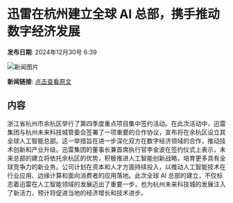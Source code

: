 # ​迅雷在杭州建立全球 AI 总部，携手推动数字经济发展

**发布日期**: 2024年12月30号 6:39

![新闻图片](https://pic.chinaz.com/picmap/201811151725244473_23.jpg)

**新闻链接**: [点击查看原文](https://www.aibase.com/zh/news/14352)

## 内容

浙江省杭州市余杭区举行了第四季度重点项目集中签约活动。在此次活动中，迅雷集团与杭州未来科技城管委会签署了一项重要的合作协议，宣布将在余杭区设立其全球人工智能总部。这一举措旨在进一步深化双方在数字经济领域的合作，推动技术创新和产业升级。迅雷集团的董事长兼首席执行官李金波在签约仪式上表示，未来总部的建立将依托余杭区的优势，积极推进人工智能创新战略，培育更多具有全球竞争力的新业务。公司计划在资本和人才方面持续投入，以推动人工智能技术在行业应用、边缘计算和面向消费者的应用落地。此次全球 AI 总部的建立，不仅标志着迅雷在人工智能领域的发展迈出了重要一步，也为杭州未来科技城的发展注入了新活力，预计将促进当地的经济增长和技术进步。
